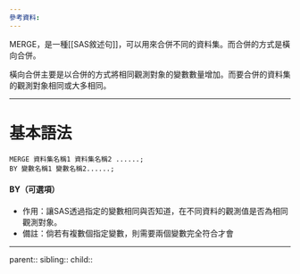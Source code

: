 ```yaml
---
參考資料:
---
```

MERGE，是一種[[SAS敘述句]]，可以用來合併不同的資料集。而合併的方式是橫向合併。

橫向合併主要是以合併的方式將相同觀測對象的變數數量增加。而要合併的資料集的觀測對象相同或大多相同。
- - -
# 基本語法
```SAS
MERGE 資料集名稱1 資料集名稱2 ......;
BY 變數名稱1 變數名稱2......;
```
#### BY（可選項）
- 作用：讓SAS透過指定的變數相同與否知道，在不同資料的觀測值是否為相同觀測對象。
- 備註：倘若有複數個指定變數，則需要兩個變數完全符合才會
- - -
parent::
sibling::
child::